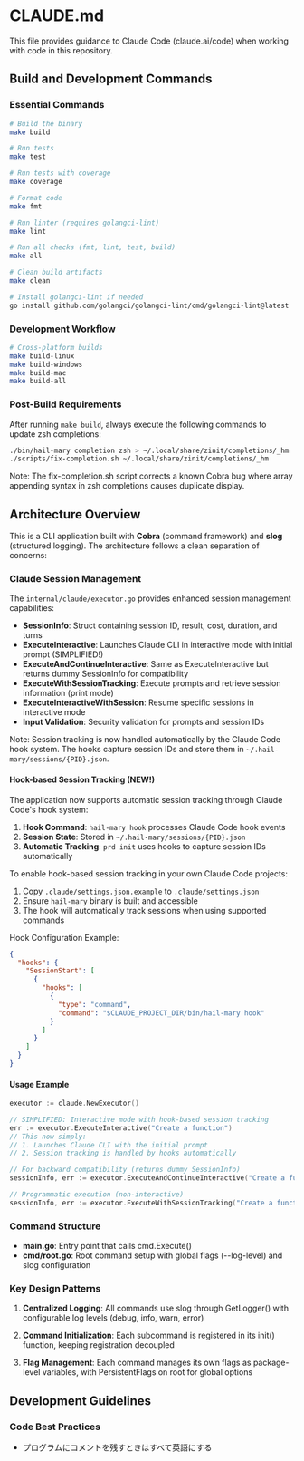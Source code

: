 # CLAUDE.md

This file provides guidance to Claude Code (claude.ai/code) when working with code in this repository.

## Build and Development Commands

### Essential Commands
```bash
# Build the binary
make build

# Run tests
make test

# Run tests with coverage
make coverage

# Format code
make fmt

# Run linter (requires golangci-lint)
make lint

# Run all checks (fmt, lint, test, build)
make all

# Clean build artifacts
make clean

# Install golangci-lint if needed
go install github.com/golangci/golangci-lint/cmd/golangci-lint@latest
```

### Development Workflow
```bash
# Cross-platform builds
make build-linux
make build-windows
make build-mac
make build-all
```

### Post-Build Requirements
After running `make build`, always execute the following commands to update zsh completions:
```bash
./bin/hail-mary completion zsh > ~/.local/share/zinit/completions/_hm
./scripts/fix-completion.sh ~/.local/share/zinit/completions/_hm
```

Note: The fix-completion.sh script corrects a known Cobra bug where array appending syntax in zsh completions causes duplicate display.

## Architecture Overview

This is a CLI application built with **Cobra** (command framework) and **slog** (structured logging). The architecture follows a clean separation of concerns:

### Claude Session Management

The `internal/claude/executor.go` provides enhanced session management capabilities:

- **SessionInfo**: Struct containing session ID, result, cost, duration, and turns
- **ExecuteInteractive**: Launches Claude CLI in interactive mode with initial prompt (SIMPLIFIED!)
- **ExecuteAndContinueInteractive**: Same as ExecuteInteractive but returns dummy SessionInfo for compatibility
- **ExecuteWithSessionTracking**: Execute prompts and retrieve session information (print mode)
- **ExecuteInteractiveWithSession**: Resume specific sessions in interactive mode
- **Input Validation**: Security validation for prompts and session IDs

Note: Session tracking is now handled automatically by the Claude Code hook system. The hooks capture session IDs and store them in `~/.hail-mary/sessions/{PID}.json`.

#### Hook-based Session Tracking (NEW!)

The application now supports automatic session tracking through Claude Code's hook system:

1. **Hook Command**: `hail-mary hook` processes Claude Code hook events
2. **Session State**: Stored in `~/.hail-mary/sessions/{PID}.json`
3. **Automatic Tracking**: `prd init` uses hooks to capture session IDs automatically

To enable hook-based session tracking in your own Claude Code projects:

1. Copy `.claude/settings.json.example` to `.claude/settings.json`
2. Ensure `hail-mary` binary is built and accessible
3. The hook will automatically track sessions when using supported commands

Hook Configuration Example:
```json
{
  "hooks": {
    "SessionStart": [
      {
        "hooks": [
          {
            "type": "command",
            "command": "$CLAUDE_PROJECT_DIR/bin/hail-mary hook"
          }
        ]
      }
    ]
  }
}
```

#### Usage Example
```go
executor := claude.NewExecutor()

// SIMPLIFIED: Interactive mode with hook-based session tracking
err := executor.ExecuteInteractive("Create a function")
// This now simply:
// 1. Launches Claude CLI with the initial prompt
// 2. Session tracking is handled by hooks automatically

// For backward compatibility (returns dummy SessionInfo)
sessionInfo, err := executor.ExecuteAndContinueInteractive("Create a function")

// Programmatic execution (non-interactive)
sessionInfo, err := executor.ExecuteWithSessionTracking("Create a function")
```

### Command Structure
- **main.go**: Entry point that calls cmd.Execute()
- **cmd/root.go**: Root command setup with global flags (--log-level) and slog configuration

### Key Design Patterns

1. **Centralized Logging**: All commands use slog through GetLogger() with configurable log levels (debug, info, warn, error)

2. **Command Initialization**: Each subcommand is registered in its init() function, keeping registration decoupled

3. **Flag Management**: Each command manages its own flags as package-level variables, with PersistentFlags on root for global options

## Development Guidelines

### Code Best Practices
- プログラムにコメントを残すときはすべて英語にする